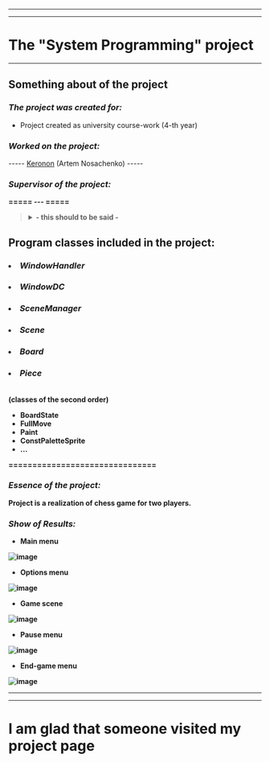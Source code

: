 -----
-----

**The "System Programming" project**
===============================

-----

**Something about of the project**
-------------------------------

### ***The project was created for:***
  
* Project created as university course-work (4-th year)

### ***Worked on the project:***

----- [Keronon](https://github.com/Keronon) (Artem Nosachenko) -----

### ***Supervisor of the project:***

<b> ===== --- =====

> <details> 
>   <summary>- this should to be said -</summary>
>   Project based on this <a href="https://github.com/azbyn/winapi-chess">project</a>
> </details>

**Program classes included in the project:**
-------------------------------

### <li> ***WindowHandler***
### <li> ***WindowDC***
### <li> ***SceneManager***
### <li> ***Scene***
### <li> ***Board***
### <li> ***Piece***
  
<br>
<b> (сlasses of the second order)

* BoardState
* FullMove
* Paint
* ConstPaletteSprite
* ...

===============================

### ***Essence of the project:***

Project is a realization of chess game for two players.

### ***Show of Results:***

* Main menu

![image](https://user-images.githubusercontent.com/59052298/210368844-48686e24-971b-4a45-a0f0-1f1a3f82829c.png)

* Options menu

![image](https://user-images.githubusercontent.com/59052298/210368878-36ef22b9-173d-4a70-a356-1b090c29b538.png)

* Game scene

![image](https://user-images.githubusercontent.com/59052298/210368959-445420c4-634e-44e5-b0ff-f32cb08d4635.png)

* Pause menu

![image](https://user-images.githubusercontent.com/59052298/210368996-d91d650c-f54b-46c2-a2e5-ac4416f59e68.png)

* End-game menu

![image](https://user-images.githubusercontent.com/59052298/210369048-17c293c3-21a7-4683-836d-ed0bfeafadc0.png)

-----
-----

I am glad that someone visited my project page
===============================
